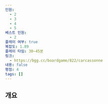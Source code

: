 ```yaml
---
인원:
  - 2
  - 3
  - 4
  - 5
베스트 인원:
  - 2
플레이 여부: true
복잡도: 1.89
플레이 타임: 30~45분
링크:
  - https://bgg.cc/boardgame/822/carcassonne
내용: false
평점: 4
tags: []
---
```

## 개요